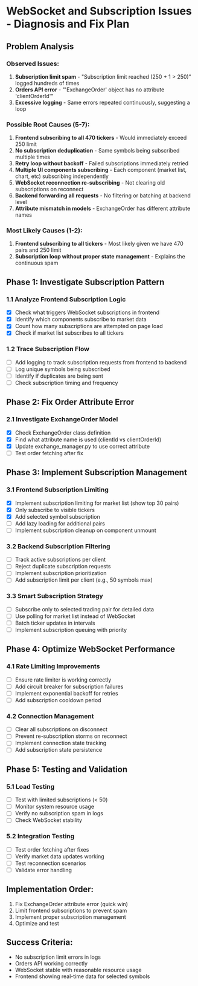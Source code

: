 # WebSocket and Subscription Issues - Diagnosis and Fix Plan

## Problem Analysis

### Observed Issues:
1. **Subscription limit spam** - "Subscription limit reached (250 + 1 > 250)" logged hundreds of times
2. **Orders API error** - "'ExchangeOrder' object has no attribute 'clientOrderId'"
3. **Excessive logging** - Same errors repeated continuously, suggesting a loop

### Possible Root Causes (5-7):
1. **Frontend subscribing to all 470 tickers** - Would immediately exceed 250 limit
2. **No subscription deduplication** - Same symbols being subscribed multiple times
3. **Retry loop without backoff** - Failed subscriptions immediately retried
4. **Multiple UI components subscribing** - Each component (market list, chart, etc) subscribing independently
5. **WebSocket reconnection re-subscribing** - Not clearing old subscriptions on reconnect
6. **Backend forwarding all requests** - No filtering or batching at backend level
7. **Attribute mismatch in models** - ExchangeOrder has different attribute names

### Most Likely Causes (1-2):
1. **Frontend subscribing to all tickers** - Most likely given we have 470 pairs and 250 limit
2. **Subscription loop without proper state management** - Explains the continuous spam

## Phase 1: Investigate Subscription Pattern

### 1.1 Analyze Frontend Subscription Logic
- [x] Check what triggers WebSocket subscriptions in frontend
- [x] Identify which components subscribe to market data
- [x] Count how many subscriptions are attempted on page load
- [x] Check if market list subscribes to all tickers

### 1.2 Trace Subscription Flow
- [ ] Add logging to track subscription requests from frontend to backend
- [ ] Log unique symbols being subscribed
- [ ] Identify if duplicates are being sent
- [ ] Check subscription timing and frequency

## Phase 2: Fix Order Attribute Error

### 2.1 Investigate ExchangeOrder Model
- [x] Check ExchangeOrder class definition
- [x] Find what attribute name is used (clientId vs clientOrderId)
- [x] Update exchange_manager.py to use correct attribute
- [ ] Test order fetching after fix

## Phase 3: Implement Subscription Management

### 3.1 Frontend Subscription Limiting
- [x] Implement subscription limiting for market list (show top 30 pairs)
- [x] Only subscribe to visible tickers
- [x] Add selected symbol subscription
- [ ] Add lazy loading for additional pairs
- [ ] Implement subscription cleanup on component unmount

### 3.2 Backend Subscription Filtering
- [ ] Track active subscriptions per client
- [ ] Reject duplicate subscription requests
- [ ] Implement subscription prioritization
- [ ] Add subscription limit per client (e.g., 50 symbols max)

### 3.3 Smart Subscription Strategy
- [ ] Subscribe only to selected trading pair for detailed data
- [ ] Use polling for market list instead of WebSocket
- [ ] Batch ticker updates in intervals
- [ ] Implement subscription queuing with priority

## Phase 4: Optimize WebSocket Performance

### 4.1 Rate Limiting Improvements
- [ ] Ensure rate limiter is working correctly
- [ ] Add circuit breaker for subscription failures
- [ ] Implement exponential backoff for retries
- [ ] Add subscription cooldown period

### 4.2 Connection Management
- [ ] Clear all subscriptions on disconnect
- [ ] Prevent re-subscription storms on reconnect
- [ ] Implement connection state tracking
- [ ] Add subscription state persistence

## Phase 5: Testing and Validation

### 5.1 Load Testing
- [ ] Test with limited subscriptions (< 50)
- [ ] Monitor system resource usage
- [ ] Verify no subscription spam in logs
- [ ] Check WebSocket stability

### 5.2 Integration Testing
- [ ] Test order fetching after fixes
- [ ] Verify market data updates working
- [ ] Test reconnection scenarios
- [ ] Validate error handling

## Implementation Order:
1. Fix ExchangeOrder attribute error (quick win)
2. Limit frontend subscriptions to prevent spam
3. Implement proper subscription management
4. Optimize and test

## Success Criteria:
- No subscription limit errors in logs
- Orders API working correctly
- WebSocket stable with reasonable resource usage
- Frontend showing real-time data for selected symbols